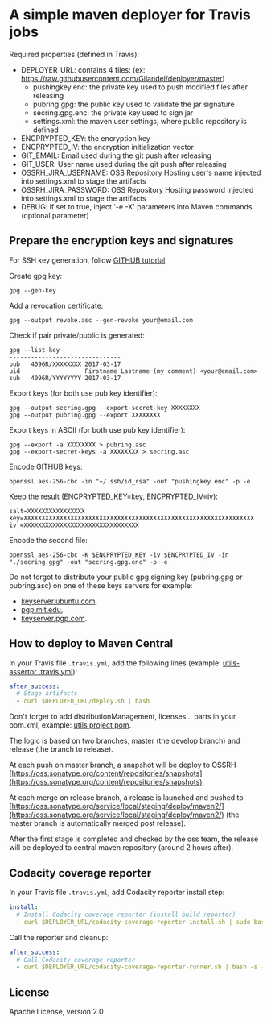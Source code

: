 # A simple maven deployer for Travis jobs

Required properties (defined in Travis):
- DEPLOYER_URL: contains 4 files: (ex: https://raw.githubusercontent.com/Gilandel/deployer/master)
  - pushingkey.enc: the private key used to push modified files after releasing
  - pubring.gpg: the public key used to validate the jar signature
  - secring.gpg.enc: the private key used to sign jar
  - settings.xml: the maven user settings, where public repository is defined
- ENCPRYPTED_KEY: the encryption key
- ENCPRYPTED_IV: the encryption initialization vector
- GIT_EMAIL: Email used during the git push after releasing
- GIT_USER: User name used during the git push after releasing
- OSSRH_JIRA_USERNAME: OSS Repository Hosting user's name injected into settings.xml to stage the artifacts
- OSSRH_JIRA_PASSWORD: OSS Repository Hosting password injected into settings.xml to stage the artifacts
- DEBUG: if set to true, inject '-e -X' parameters into Maven commands (optional parameter)

## Prepare the encryption keys and signatures

For SSH key generation, follow [GITHUB tutorial](https://help.github.com/articles/generating-a-new-ssh-key-and-adding-it-to-the-ssh-agent/)

Create gpg key:
```
gpg --gen-key
```

Add a revocation certificate:
```
gpg --output revoke.asc --gen-revoke your@email.com
```

Check if pair private/public is generated:
```
gpg --list-key
-------------------------------
pub   4096R/XXXXXXXX 2017-03-17
uid                  Firstname Lastname (my comment) <your@email.com>
sub   4096R/YYYYYYYY 2017-03-17
```

Export keys (for both use pub key identifier):
```
gpg --output secring.gpg --export-secret-key XXXXXXXX
gpg --output pubring.gpg --export XXXXXXXX
```

Export keys in ASCII (for both use pub key identifier):
```
gpg --export -a XXXXXXXX > pubring.asc
gpg --export-secret-keys -a XXXXXXXX > secring.asc
```

Encode GITHUB keys:
```
openssl aes-256-cbc -in "~/.ssh/id_rsa" -out "pushingkey.enc" -p -e
```

Keep the result (ENCPRYPTED_KEY=key, ENCPRYPTED_IV=iv):
```
salt=XXXXXXXXXXXXXXXX
key=XXXXXXXXXXXXXXXXXXXXXXXXXXXXXXXXXXXXXXXXXXXXXXXXXXXXXXXXXXXXXXXX
iv =XXXXXXXXXXXXXXXXXXXXXXXXXXXXXXXX
```

Encode the second file:
```
openssl aes-256-cbc -K $ENCPRYPTED_KEY -iv $ENCPRYPTED_IV -in "./secring.gpg" -out "secring.gpg.enc" -p -e
```

Do not forgot to distribute your public gpg signing key (pubring.gpg or pubring.asc) on one of these keys servers for example:
- [keyserver.ubuntu.com](http://keyserver.ubuntu.com),
- [pgp.mit.edu](http://pgp.mit.edu),
- [keyserver.pgp.com](http://keyserver.pgp.com).

## How to deploy to Maven Central

In your Travis file `.travis.yml`, add the following lines (example: [utils-assertor .travis.yml](https://github.com/Gilandel/utils-assertor/blob/master/.travis.yml)):
```yaml
after_success:
  # Stage artifacts
  - curl $DEPLOYER_URL/deploy.sh | bash
```

Don't forget to add distributionManagement, licenses... parts in your pom.xml, example: [utils project pom](https://github.com/Gilandel/utils/blob/master/pom.xml).


The logic is based on two branches, master (the develop branch) and release (the branch to release).

At each push on master branch, a snapshot will be deploy to OSSRH [https://oss.sonatype.org/content/repositories/snapshots](https://oss.sonatype.org/content/repositories/snapshots).

At each merge on release branch, a release is launched and pushed to [https://oss.sonatype.org/service/local/staging/deploy/maven2/](https://oss.sonatype.org/service/local/staging/deploy/maven2/) (the master branch is automatically merged post release).

After the first stage is completed and checked by the oss team, the release will be deployed to central maven repository (around 2 hours after).

## Codacity coverage reporter

In your Travis file `.travis.yml`, add Codacity reporter install step:
```yaml
install:
  # Install Codacity coverage reporter (install build reporter)
  - curl $DEPLOYER_URL/codacity-coverage-reporter-install.sh | sudo bash
```

Call the reporter and cleanup:
```yaml
after_success:
  # Call Codacity coverage reporter
  - curl $DEPLOYER_URL/codacity-coverage-reporter-runner.sh | bash -s -- -l Java -r target/site/jacoco/jacoco.xml
```

## License
Apache License, version 2.0